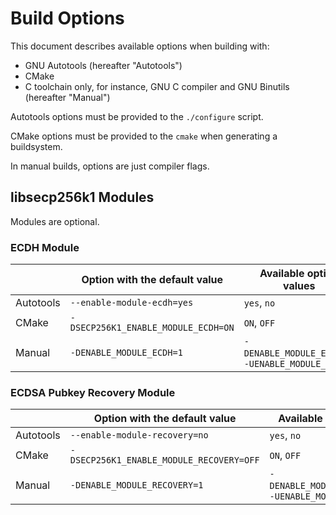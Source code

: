 # Build Options

This document describes available options when building with:
- GNU Autotools (hereafter "Autotools")
- CMake
- C toolchain only, for instance, GNU C compiler and GNU Binutils (hereafter "Manual")

Autotools options must be provided to the `./configure` script.

CMake options must be provided to the `cmake` when generating a buildsystem.

In manual builds, options are just compiler flags.

## libsecp256k1 Modules

Modules are optional.

### ECDH Module

|   | Option with the default value | Available option values |
|---|-------------------------------|-------------------------|
| Autotools | `--enable-module-ecdh=yes` | `yes`, `no` |
| CMake | `-DSECP256K1_ENABLE_MODULE_ECDH=ON` | `ON`, `OFF` |
| Manual | `-DENABLE_MODULE_ECDH=1` | `-DENABLE_MODULE_ECDH=1`, `-UENABLE_MODULE_ECDH` |

### ECDSA Pubkey Recovery Module

|   | Option with the default value | Available option values |
|---|-------------------------------|-------------------------|
| Autotools | `--enable-module-recovery=no` | `yes`, `no` |
| CMake | `-DSECP256K1_ENABLE_MODULE_RECOVERY=OFF` | `ON`, `OFF` |
| Manual | `-DENABLE_MODULE_RECOVERY=1` | `-DENABLE_MODULE_RECOVERY=1`, `-UENABLE_MODULE_RECOVERY` |

